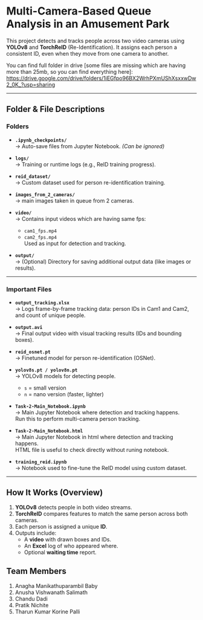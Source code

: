 # Multi-Camera-Based Queue Analysis in an Amusement Park

This project detects and tracks people across two video cameras using **YOLOv8** and **TorchReID** (Re-Identification). It assigns each person a consistent ID, even when they move from one camera to another.

You can find full folder in drive [some files are missing which are having more than 25mb, so you can find everything here]: https://drive.google.com/drive/folders/1iEGfpo96BX2WrhPXmUShXsxxwDw2_0K_?usp=sharing

---

## Folder & File Descriptions

### Folders

- **`.ipynb_checkpoints/`**  
  → Auto-save files from Jupyter Notebook. *(Can be ignored)*

- **`logs/`**  
  → Training or runtime logs (e.g., ReID training progress).

- **`reid_dataset/`**  
  → Custom dataset used for person re-identification training.

- **`images_from_2_cameras/`**  
  → main images taken in queue from 2 cameras.

- **`video/`**  
  → Contains input videos which are having same fps:
  - `cam1_fps.mp4`
  - `cam2_fps.mp4`  
  Used as input for detection and tracking.

- **`output/`**  
  → (Optional) Directory for saving additional output data (like images or results).

---

### Important Files

- **`output_tracking.xlsx`**  
  → Logs frame-by-frame tracking data: person IDs in Cam1 and Cam2, and count of unique people.

- **`output.avi`**  
  → Final output video with visual tracking results (IDs and bounding boxes).

- **`reid_osnet.pt`**  
  → Finetuned model for person re-identification (OSNet).

- **`yolov8s.pt / yolov8n.pt`**  
  → YOLOv8 models for detecting people.  
  - `s` = small version  
  - `n` = nano version (faster, lighter)

- **`Task-2-Main_Notebook.ipynb`**  
  → Main Jupyter Notebook where detection and tracking happens.  
  Run this to perform multi-camera person tracking.

- **`Task-2-Main_Notebook.html`**  
  → Main Jupyter Notebook in html where detection and tracking happens.  
  HTML file is useful to check directly without runing notebook. 

- **`training_reid.ipynb`**  
  → Notebook used to fine-tune the ReID model using custom dataset.

---

## How It Works (Overview)

1. **YOLOv8** detects people in both video streams.
2. **TorchReID** compares features to match the same person across both cameras.
3. Each person is assigned a unique **ID**.
4. Outputs include:
   - A **video** with drawn boxes and IDs.
   - An **Excel** log of who appeared where.
   - Optional **waiting time** report.

## Team Members
1. Anagha Manikathuparambil Baby
2. Anusha Vishwanath Salimath
3. Chandu Dadi
4. Pratik Nichite
5. Tharun Kumar Korine Palli
